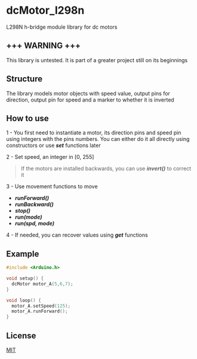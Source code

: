 # dcMotor_l298n

L298N h-bridge module library for dc motors

## +++ WARNING +++

This library is untested. It is part of a greater project still on its beginnings

## Structure

The library models motor objects with speed value, output pins for direction, output pin for speed and a marker to whether it is inverted

## How to use

1 - You first need to instantiate a motor, its direction pins and speed pin using integers with the pins numbers. You can either do it all directly using constructors or use ***set*** functions later

2 - Set speed, an integer in [0, 255]

> If the motors are installed backwards, you can use ***invert()*** to correct it

3 - Use movement functions to move
- ***runForward()***
- ***runBackward()***
- ***stop()***
- ***run(mode)***
- ***run(spd, mode)***

4 - If needed, you can recover values using ***get*** functions

## Example

```C++
#include <Arduino.h>

void setup() {
  dcMotor motor_A(5,6,7);
}

void loop() {
  motor_A.setSpeed(125);
  motor_A.runForward();
}
```

## License
[MIT](https://choosealicense.com/licenses/mit/)
